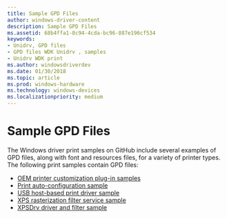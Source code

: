 ```yaml
---
title: Sample GPD Files
author: windows-driver-content
description: Sample GPD Files
ms.assetid: 68b4ffa1-8c94-4cda-bc96-887e196cf534
keywords:
- Unidrv, GPD files
- GPD files WDK Unidrv , samples
- Unidrv WDK print
ms.author: windowsdriverdev
ms.date: 01/30/2018
ms.topic: article
ms.prod: windows-hardware
ms.technology: windows-devices
ms.localizationpriority: medium
---
```


# Sample GPD Files

The Windows driver print samples on GitHub include several examples of GPD files, along with font and resources files, for a variety of printer types. The following print samples contain GPD files:

-   [OEM printer customization plug-in samples](https://go.microsoft.com/fwlink/?linkid=862105)
-   [Print auto-configuration sample](http://go.microsoft.com/fwlink/p/?LinkId=617938)
-   [USB host-based print driver sample](http://go.microsoft.com/fwlink/p/?LinkId=617947)
-   [XPS rasterization filter service sample](http://go.microsoft.com/fwlink/p/?LinkId=617951)
-   [XPSDrv driver and filter sample](http://go.microsoft.com/fwlink/p/?LinkId=617950)


 



